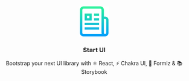<!-- PROJECT LOGO -->
<br />
<p align="center">
  <a href="https://github.com/ivan-dalmet/start-ui">
    <img src="images/logo.png" alt="Logo" width="80" height="80">
  </a>

  <h3 align="center">Start UI</h3>

  <p align="center">
    Bootstrap your next UI library with ⚛️ React, ⚡️ Chakra UI, 🐜 Formiz & 📚 Storybook
    <br />
    <!-- <a href="https://github.com/ivan-dalmet/start-ui"><strong>Explore the docs »</strong></a>
    <br />
    <br />
    <a href="https://github.com/ivan-dalmet/start-ui">View Demo</a>
    ·
    <a href="https://github.com/ivan-dalmet/start-ui/issues">Report Bug</a>
    ·
    <a href="https://github.com/ivan-dalmet/start-ui/issues">Request Feature</a> -->
  </p>
</p>
